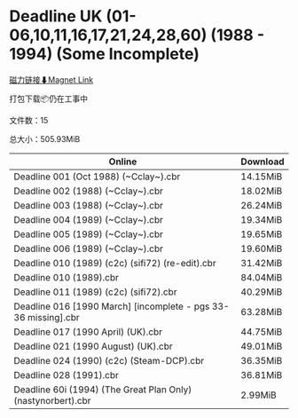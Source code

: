 # Deadline UK (01-06,10,11,16,17,21,24,28,60) (1988 - 1994) (Some Incomplete)

[磁力链接⬇Magnet Link](magnet:?xt=urn:btih:c2975977a9e51064a209bbd6b3abb43a3a723f3c&dn=Deadline%20UK%20%2801-06%2C10%2C11%2C16%2C17%2C21%2C24%2C28%2C60%29%20%281988%20-%201994%29%20%28Some%20Incomplete%29)

打包下载📦仍在工事中

文件数：15

总大小：505.93MiB

Online | Download
--- | ---
Deadline 001 (Oct 1988) (~Cclay~).cbr | 14.15MiB
Deadline 002 (1988) (~Cclay~).cbr | 18.02MiB
Deadline 003 (1988) (~Cclay~).cbr | 26.24MiB
Deadline 004 (1989) (~Cclay~).cbr | 19.34MiB
Deadline 005 (1989) (~Cclay~).cbr | 19.65MiB
Deadline 006 (1989) (~Cclay~).cbr | 19.60MiB
Deadline 010 (1989) (c2c) (sifi72) (re-edit).cbr | 31.42MiB
Deadline 010 (1989).cbr | 84.04MiB
Deadline 011 (1989) (c2c) (sifi72).cbr | 40.29MiB
Deadline 016 \[1990 March\] \[incomplete - pgs 33-36 missing\].cbr | 63.28MiB
Deadline 017 (1990 April) (UK).cbr | 44.75MiB
Deadline 021 (1990 August) (UK).cbr | 49.01MiB
Deadline 024 (1990) (c2c) (Steam-DCP).cbr | 36.35MiB
Deadline 028 (1991).cbr | 36.81MiB
Deadline 60i (1994) (The Great Plan Only) (nastynorbert).cbr | 2.99MiB
